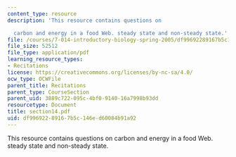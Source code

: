 ```yaml
---
content_type: resource
description: 'This resource contains questions on

  carbon and energy in a food Web. steady state and non-steady state.'
file: /courses/7-014-introductory-biology-spring-2005/df99692289167b5c146ed60084b91a92_section14.pdf
file_size: 52512
file_type: application/pdf
learning_resource_types:
- Recitations
license: https://creativecommons.org/licenses/by-nc-sa/4.0/
ocw_type: OCWFile
parent_title: Recitations
parent_type: CourseSection
parent_uid: 3889c722-095c-4bf0-9140-16a7998b93dd
resourcetype: Document
title: section14.pdf
uid: df996922-8916-7b5c-146e-d60084b91a92
---
```

This resource contains questions on
carbon and energy in a food Web. steady state and non-steady state.